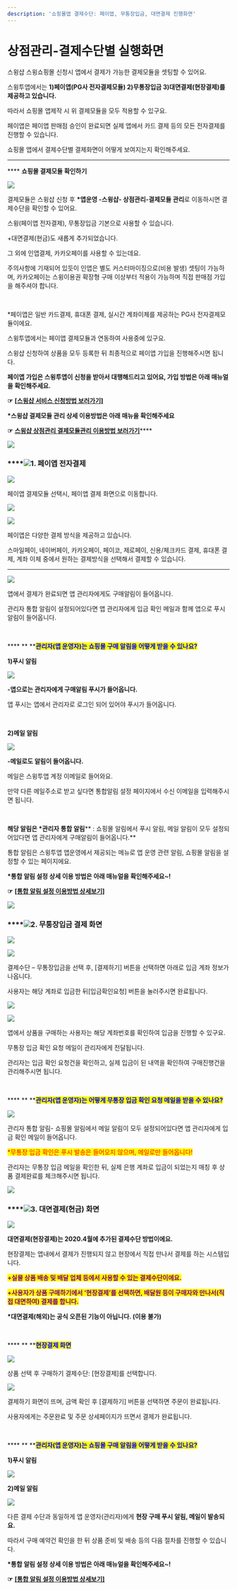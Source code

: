 ```yaml
---
description: '쇼핑몰앱 결제수단: 페이앱, 무통장입금, 대면결제 진행화면'
---
```


# 상점관리-결제수단별 실행화면

스윙샵 스윙쇼핑몰 신청시 앱에서 결제가 가능한 결제모듈을 셋팅할 수 있어요.

스윙투앱에서는 **1)페이앱(PG사 전자결제모듈) 2)무통장입금 3)대면결제(현장결제)를 제공하고 있습니다.**

따라서 쇼핑몰 앱제작 시 위 결제모듈을 모두 적용할 수 있구요.

페이앱은 페이앱 판매점 승인이 완료되면 실제 앱에서 카드 결제 등의 모든 전자결제를 진행할 수 있습니다.

쇼핑몰 앱에서 결제수단별 결제화면이 어떻게 보여지는지 확인해주세요.

****

****<img src="../../.gitbook/assets/image.png" alt="" data-size="line"> **쇼핑몰 결제모듈 확인하기**

![](https://wp.swing2app.co.kr/wp-content/uploads/2020/04/%EA%B2%B0%EC%A0%9C%EB%AA%A8%EB%93%88%EC%B6%94%EA%B0%804\_20.04.png)

결제모듈은 스윙샵 신청 후 **\*앱운영 -스윙샵- 상점관리-결제모듈 관리**로 이동하시면 결제수단을 확인할 수 있어요.

스윙(페이앱 전자결제), 무통장입금 기본으로 사용할 수 있습니다.

\+대면결제(현금)도 새롭게 추가되었습니다.

그 외에 인앱결제, 카카오페이를 사용할 수 있는데요.

주의사항에 기재되어 있듯이 인앱은 별도 커스터마이징으로(비용 발생) 셋팅이 가능하며, 카카오페이는 스윙이용권 확장형 구매 이상부터 적용이 가능하며 직접 판매점 가입을 해주셔야 합니다.

​

\*페이앱은  일반 카드결제, 휴대폰 결제, 실시간 계좌이체를 제공하는 PG사 전자결제모듈이에요.

스윙투앱에서는 페이앱 결제모듈과 연동하여 사용중에 있구요.

스윙샵 신청하여 상품을 모두 등록한 뒤 최종적으로 페이앱 가입을 진행해주시면 됩니다.

**페이앱 가입은 스윙투앱이 신청을 받아서 대행해드리고 있어요, 가입 방법은 아래 매뉴얼을 확인해주세요.**

**☞** [**\[스윙샵 서비스 신청방법 보러가기\]**](broken-reference)



**\*스윙샵 결제모듈 관리 상세 이용방법은 아래 매뉴을 확인해주세요**

**☞** [**스윙샵 상점관리 결제모듈관리 이용방법 보러가기**](payment-module.md)****

![](<../../.gitbook/assets/구분선 (1) (1).PNG>)

### ****![](<../../.gitbook/assets/image (2).png>)**1. 페이앱 전자결제**

![](https://wp.swing2app.co.kr/wp-content/uploads/2020/04/%EA%B2%B0%EC%A0%9C%EB%AA%A8%EB%93%886\_20.png)

페이앱 결제모듈 선택시, 페이앱 결제 화면으로 이동합니다.

![](../../.gitbook/assets/결제모듈\_22.08.png)

![](../../.gitbook/assets/결제모듈2\_22.08.png)

페이앱은 다양한 결제 방식을 제공하고 있습니다.

스마일페이, 네이버페이, 카카오페이, 페이코, 제로페이, 신용/체크카드 결제, 휴대폰 결제, 계좌 이체 중에서 원하는 결제방식을 선택해서 결제할 수 있습니다.

****

![](https://wp.swing2app.co.kr/wp-content/uploads/2020/04/%EA%B2%B0%EC%A0%9C%EB%AA%A8%EB%93%889\_20.04.png)

앱에서 결제가 완료되면 앱 관리자에게도 구매알림이 들어옵니다.

관리자 통합 알림이 설정되어있다면 앱 관리자에게 입금 확인 메일과 함께 앱으로 푸시 알림이 들어옵니다.

​

****<img src="../../.gitbook/assets/image.png" alt="" data-size="line"> ** **<mark style="color:blue;">**관리자(앱 운영자)는 쇼핑몰 구매 알림을 어떻게 받을 수 있나요?**</mark>

**1)푸시 알림**

![](https://wp.swing2app.co.kr/wp-content/uploads/2020/04/%EA%B5%AC%EB%A7%A4%ED%91%B8%EC%8B%9C%EC%95%8C%EB%A6%BC.png)

**-앱으로는 관리자에게 구매알림 푸시가 들어옵니다.**

앱 푸시는 앱에서 관리자로 로그인 되어 있어야 푸시가 들어옵니다.

**​**

**2)메일 알림**

![](https://wp.swing2app.co.kr/wp-content/uploads/2020/04/%EA%B5%AC%EB%A7%A4%EC%9D%B4%EB%A9%94%EC%9D%BC%EC%95%8C%EB%A6%BC.png)

**-메일로도 알림이 들어옵니다.**

메일은 스윙투앱 계정 이메일로 들어와요.

만약 다른 메일주소로 받고 싶다면 통합알림 설정 페이지에서 수신 이메일을 입력해주시면 됩니다.

​

**해당 알림은 **<mark style="color:red;">**\*관리자 통합 알림**</mark>** : 쇼핑몰 알림에서 푸시 알림, 메일 알림이 모두 설정되어있다면 앱 관리자에게 구매알림이 들어옵니다.**

통합 알림은 스윙투앱 앱운영에서 제공되는 메뉴로 앱 운영 관련 알림, 쇼핑몰 알림을 설정할 수 있는 페이지에요.

**\*통합 알림 설정 상세 이용 방법은 아래 매뉴얼을 확인해주세요\~!**

**☞** [**\[통합 알림 설정 이용방법 상세보기\]**](../appmanage/service/integration-notification.md)

![](<../../.gitbook/assets/구분선 (1) (1).PNG>)

### ****![](<../../.gitbook/assets/image (2).png>)**2. 무통장입금 결제 화면**

![](https://wp.swing2app.co.kr/wp-content/uploads/2020/04/%EA%B2%B0%EC%A0%9C%EB%AA%A8%EB%93%887\_20.png)

![](https://wp.swing2app.co.kr/wp-content/uploads/2020/04/%EA%B2%B0%EC%A0%9C%EB%AA%A8%EB%93%8810\_20.04.png)

결제수단 – 무통장입금을 선택 후, \[결제하기] 버튼을 선택하면 아래로 입금 계좌 정보가 나옵니다.

사용자는 해당 계좌로 입금한 뒤\[입금확인요청] 버튼을 눌러주시면 완료됩니다.



![](https://wp.swing2app.co.kr/wp-content/uploads/2020/04/%EA%B2%B0%EC%A0%9C%EB%AA%A8%EB%93%888\_20.04.png)

![](https://wp.swing2app.co.kr/wp-content/uploads/2020/04/%EA%B2%B0%EC%A0%9C%EB%AA%A8%EB%93%8813\_20.04.png)

앱에서 상품을 구매하는 사용자는 해당 계좌번호를 확인하여 입금을 진행할 수 있구요.

무통장 입금 확인 요청 메일이 관리자에게 전달됩니다.

관리자는 입금 확인 요청건을 확인하고, 실제 입금이 된 내역을 확인하여 구매진행건을 관리해주시면 됩니다.

​

****<img src="../../.gitbook/assets/image.png" alt="" data-size="line"> ** **<mark style="color:blue;">**관리자(앱 운영자)는 어떻게 무통장 입금 확인 요청 메일을 받을 수 있나요?**</mark>

![](https://wp.swing2app.co.kr/wp-content/uploads/2020/04/%EA%B2%B0%EC%A0%9C%EB%AA%A8%EB%93%8811\_20.04.png)

관리자 통합 알림- 쇼핑몰 알림에서 메일 알림이 모두 설정되어있다면 앱 관리자에게 입금 확인 메일이 들어옵니다.

<mark style="color:red;">\*무통장 입금 확인은 푸시 발송은 들어오지 않으며, 메일로만 들어옵니다!</mark>

관리자는 무통장 입금 메일을 확인한 뒤, 실제 은행 계좌로 입금이 되었는지 매칭 후 상품 결제완료를 체크해주시면 됩니다.

![](<../../.gitbook/assets/구분선 (1) (1).PNG>)

### ****![](<../../.gitbook/assets/image (2).png>)**3. 대면결제(현금) 화면**

![](https://wp.swing2app.co.kr/wp-content/uploads/2020/04/%EA%B2%B0%EC%A0%9C%EB%AA%A8%EB%93%88%EC%B6%94%EA%B0%803\_20.04.png)

**대면결제(현장결제)는 2020.4월에 추가된 결제수단 방법이에요.**

현장결제는 앱내에서 결제가 진행되지 않고 현장에서 직접 만나서 결제를 하는 시스템입니다.

<mark style="color:purple;">**+실물 상품 배송 및 배달 업체 등에서 사용할 수 있는 결제수단이에요.**</mark>

<mark style="color:purple;">**+사용자가 상품 구매하기에서 ‘현장결제’를 선택하면, 배달원 등이 구매자와 만나서(직접 대면하여) 결제를 합니다.**</mark>

**\*대면결제(해외)는 공식 오픈된 기능이 아닙니다. (이용 불가)**

**​**

****<img src="../../.gitbook/assets/image.png" alt="" data-size="line"> ** **<mark style="color:blue;">**현장결제 화면**</mark>

![](https://wp.swing2app.co.kr/wp-content/uploads/2020/04/%EA%B2%B0%EC%A0%9C%EB%AA%A8%EB%93%88%EC%B6%94%EA%B0%802\_20.04.png)

상품 선택 후 구매하기 결제수단: \[현장결제]를 선택합니다.



![](https://wp.swing2app.co.kr/wp-content/uploads/2020/04/%EA%B2%B0%EC%A0%9C%EB%AA%A8%EB%93%88%EC%B6%94%EA%B0%801\_20.04.png)

결제하기 화면이 뜨며, 금액 확인 후 \[결제하기] 버튼을 선택하면 주문이 완료됩니다.

사용자에게는 주문완료 및 주문 상세페이지가 뜨면서 결제가 완료됩니다.

​

****<img src="../../.gitbook/assets/image.png" alt="" data-size="line"> ** **<mark style="color:blue;">**관리자(앱 운영자)는 쇼핑몰 구매 알림을 어떻게 받을 수 있나요?**</mark>

**1)푸시 알림**

![](https://wp.swing2app.co.kr/wp-content/uploads/2020/04/%EA%B2%B0%EC%A0%9C%EB%AA%A8%EB%93%8814\_20.04.png)

**2)메일 알림**

![](https://wp.swing2app.co.kr/wp-content/uploads/2020/04/%EA%B2%B0%EC%A0%9C%EB%AA%A8%EB%93%8812\_20.04.png)

다른 결제 수단과 동일하게 앱 운영자(관리자)에게 **현장 구매 푸시 알림, 메일이 발송되요.**

따라서 구매 예약건 확인을 한 뒤 상품 준비 및 배송 등의 다음 절차를 진행할 수 있습니다.

**\*통합 알림 설정 상세 이용 방법은 아래 매뉴얼을 확인해주세요\~!**

**☞** [**\[통합 알림 설정 이용방법 상세보기\]**](../appmanage/service/integration-notification.md)
